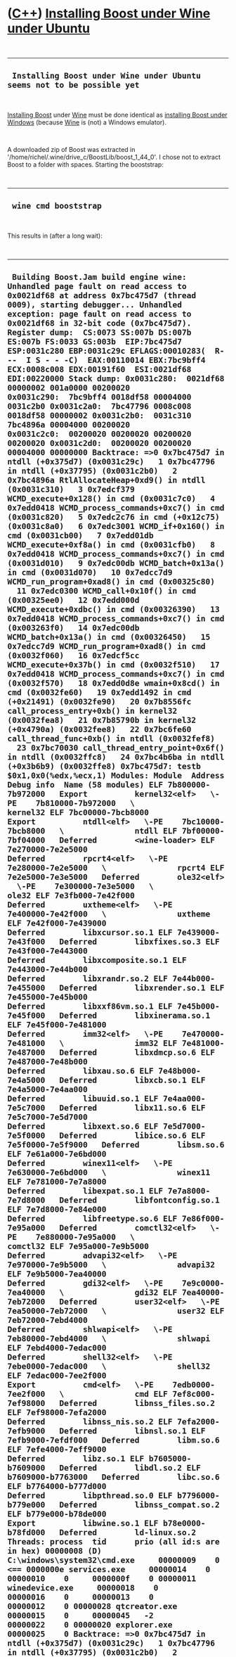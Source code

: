 



 

 

 

 

 

([C++](Cpp.htm)) [Installing Boost under Wine under Ubuntu](CppBoostInstallWineUbuntu.htm)
==========================================================================================

 

  --------------------------------------------------------------------------
  ` Installing Boost under Wine under Ubuntu seems not to be possible yet`
  --------------------------------------------------------------------------

 

[Installing Boost](CppBoostInstall.htm) under [Wine](CppWine.htm) must
be done identical as [installing Boost under
Windows](CppBoostInstallWindows.htm) (because [Wine](CppWine.htm) is
(not) a Windows emulator).

 

A downloaded zip of Boost was extracted in
'/home/richel/.wine/drive\_c/BoostLib/boost\_1\_44\_0'. I chose not to
extract Boost to a folder with spaces. Starting the booststrap:

 

  ------------------------
  ` wine cmd booststrap`
  ------------------------

 

This results in (after a long wait):

 

  ----------------------------------------------------------------------------------------------------------------------------------------------------------------------------------------------------------------------------------------------------------------------------------------------------------------------------------------------------------------------------------------------------------------------------------------------------------------------------------------------------------------------------------------------------------------------------------------------------------------------------------------------------------------------------------------------------------------------------------------------------------------------------------------------------------------------------------------------------------------------------------------------------------------------------------------------------------------------------------------------------------------------------------------------------------------------------------------------------------------------------------------------------------------------------------------------------------------------------------------------------------------------------------------------------------------------------------------------------------------------------------------------------------------------------------------------------------------------------------------------------------------------------------------------------------------------------------------------------------------------------------------------------------------------------------------------------------------------------------------------------------------------------------------------------------------------------------------------------------------------------------------------------------------------------------------------------------------------------------------------------------------------------------------------------------------------------------------------------------------------------------------------------------------------------------------------------------------------------------------------------------------------------------------------------------------------------------------------------------------------------------------------------------------------------------------------------------------------------------------------------------------------------------------------------------------------------------------------------------------------------------------------------------------------------------------------------------------------------------------------------------------------------------------------------------------------------------------------------------------------------------------------------------------------------------------------------------------------------------------------------------------------------------------------------------------------------------------------------------------------------------------------------------------------------------------------------------------------------------------------------------------------------------------------------------------------------------------------------------------------------------------------------------------------------------------------------------------------------------------------------------------------------------------------------------------------------------------------------------------------------------------------------------------------------------------------------------------------------------------------------------------------------------------------------------------------------------------------------------------------------------------------------------------------------------------------------------------------------------------------------------------------------------------------------------------------------------------------------------------------------------------------------------------------------------------------------------------------------------------------------------------------------------------------------------------------------------------------------------------------------------------------------------------------------------------------------------------------------------------------------------------------------------------------------------------------------------------------------------------------------------------------------------------------------------------------------------------------------------------------------------------------------------------------------------------------------------------------------------------------------------------------------------------------------------------------------------------------------------------------------------------------------------------------------------------------------------------------------------------------------------------------------------------------------------------------------------------------------------------------------------------------------------------------------------------------------------------------------------------------------------------------------------------------------------------------------------------------------------------------------------------------------------------------------------------------------------------------------------------------------------------------------------------------------------------------------------------------------------------------------------------------------------------------------------------------------------------------------------------------------------------------------------------------------------------------------------------------------------------------------------------------------------------------------------------------------------------------------------------------------------------------------------------------------------------------------------------------------------------------------------------------------------------------------------------------------------------------------------------------------------------------------------------------------------------------------------------------------------------------------------------------------------------------------------------------------------------------------------------------------------------------------------------------------------------------------------------------------------------------------------------------------------------------------------------------------------------------------------------------------------------------------------------------------------------------------------------------------------------------------------------------------------------------------------------------------------------------------------------------------------------------------------------------------------------------------------------------------------------------------------------------------------------------------------------------------------------------------------------------------------------------------------------------------------------------------------------------------------------------------------------------------------
  ` Building Boost.Jam build engine wine: Unhandled page fault on read access to 0x0021df68 at address 0x7bc475d7 (thread 0009), starting debugger... Unhandled exception: page fault on read access to 0x0021df68 in 32-bit code (0x7bc475d7). Register dump:  CS:0073 SS:007b DS:007b ES:007b FS:0033 GS:003b  EIP:7bc475d7 ESP:0031c280 EBP:0031c29c EFLAGS:00010283(  R- --  I S - - -C)  EAX:00110014 EBX:7bc9bff4 ECX:0008c008 EDX:00191f60  ESI:0021df68 EDI:00220000 Stack dump: 0x0031c280:  0021df68 00000002 001a0000 00200020 0x0031c290:  7bc9bff4 0018df58 00004000 0031c2b0 0x0031c2a0:  7bc47796 0008c008 0018df58 00000002 0x0031c2b0:  0031c310 7bc4896a 00004000 00200020 0x0031c2c0:  00200020 00200020 00200020 00200020 0x0031c2d0:  00200020 00200020 00004000 00000000 Backtrace: =>0 0x7bc475d7 in ntdll (+0x375d7) (0x0031c29c)   1 0x7bc47796 in ntdll (+0x37795) (0x0031c2b0)   2 0x7bc4896a RtlAllocateHeap+0xd9() in ntdll (0x0031c310)   3 0x7edcf379 WCMD_execute+0x128() in cmd (0x0031c7c0)   4 0x7edd0418 WCMD_process_commands+0xc7() in cmd (0x0031c820)   5 0x7edc2c76 in cmd (+0x12c75) (0x0031c8a0)   6 0x7edc3001 WCMD_if+0x160() in cmd (0x0031cb00)   7 0x7edd01db WCMD_execute+0xf8a() in cmd (0x0031cfb0)   8 0x7edd0418 WCMD_process_commands+0xc7() in cmd (0x0031d010)   9 0x7edc00db WCMD_batch+0x13a() in cmd (0x0031d070)   10 0x7edcc7d9 WCMD_run_program+0xad8() in cmd (0x00325c80)   11 0x7edc0300 WCMD_call+0x10f() in cmd (0x00325ee0)   12 0x7edd000d WCMD_execute+0xdbc() in cmd (0x00326390)   13 0x7edd0418 WCMD_process_commands+0xc7() in cmd (0x003263f0)   14 0x7edc00db WCMD_batch+0x13a() in cmd (0x00326450)   15 0x7edcc7d9 WCMD_run_program+0xad8() in cmd (0x0032f060)   16 0x7edcf5cc WCMD_execute+0x37b() in cmd (0x0032f510)   17 0x7edd0418 WCMD_process_commands+0xc7() in cmd (0x0032f570)   18 0x7edd0d8e wmain+0x8cd() in cmd (0x0032fe60)   19 0x7edd1492 in cmd (+0x21491) (0x0032fe90)   20 0x7b8556fc call_process_entry+0xb() in kernel32 (0x0032fea8)   21 0x7b85790b in kernel32 (+0x4790a) (0x0032fee8)   22 0x7bc6fe60 call_thread_func+0xb() in ntdll (0x0032fef8)   23 0x7bc70030 call_thread_entry_point+0x6f() in ntdll (0x0032ffc8)   24 0x7bc4b6ba in ntdll (+0x3b6b9) (0x0032ffe8) 0x7bc475d7: testb   $0x1,0x0(%edx,%ecx,1) Modules: Module  Address         Debug info  Name (58 modules) ELF 7b800000-7b972000   Export          kernel32<elf>   \-PE    7b810000-7b972000   \               kernel32 ELF 7bc00000-7bcb8000   Export          ntdll<elf>   \-PE    7bc10000-7bcb8000   \               ntdll ELF 7bf00000-7bf04000   Deferred        <wine-loader> ELF 7e270000-7e2e5000   Deferred        rpcrt4<elf>   \-PE    7e280000-7e2e5000   \               rpcrt4 ELF 7e2e5000-7e3e5000   Deferred        ole32<elf>   \-PE    7e300000-7e3e5000   \               ole32 ELF 7e3fb000-7e42f000   Deferred        uxtheme<elf>   \-PE    7e400000-7e42f000   \               uxtheme ELF 7e42f000-7e439000   Deferred        libxcursor.so.1 ELF 7e439000-7e43f000   Deferred        libxfixes.so.3 ELF 7e43f000-7e443000   Deferred        libxcomposite.so.1 ELF 7e443000-7e44b000   Deferred        libxrandr.so.2 ELF 7e44b000-7e455000   Deferred        libxrender.so.1 ELF 7e455000-7e45b000   Deferred        libxxf86vm.so.1 ELF 7e45b000-7e45f000   Deferred        libxinerama.so.1 ELF 7e45f000-7e481000   Deferred        imm32<elf>   \-PE    7e470000-7e481000   \               imm32 ELF 7e481000-7e487000   Deferred        libxdmcp.so.6 ELF 7e487000-7e48b000   Deferred        libxau.so.6 ELF 7e48b000-7e4a5000   Deferred        libxcb.so.1 ELF 7e4a5000-7e4aa000   Deferred        libuuid.so.1 ELF 7e4aa000-7e5c7000   Deferred        libx11.so.6 ELF 7e5c7000-7e5d7000   Deferred        libxext.so.6 ELF 7e5d7000-7e5f0000   Deferred        libice.so.6 ELF 7e5f0000-7e5f9000   Deferred        libsm.so.6 ELF 7e61a000-7e6bd000   Deferred        winex11<elf>   \-PE    7e630000-7e6bd000   \               winex11 ELF 7e781000-7e7a8000   Deferred        libexpat.so.1 ELF 7e7a8000-7e7d8000   Deferred        libfontconfig.so.1 ELF 7e7d8000-7e84e000   Deferred        libfreetype.so.6 ELF 7e86f000-7e95a000   Deferred        comctl32<elf>   \-PE    7e880000-7e95a000   \               comctl32 ELF 7e95a000-7e9b5000   Deferred        advapi32<elf>   \-PE    7e970000-7e9b5000   \               advapi32 ELF 7e9b5000-7ea40000   Deferred        gdi32<elf>   \-PE    7e9c0000-7ea40000   \               gdi32 ELF 7ea40000-7eb72000   Deferred        user32<elf>   \-PE    7ea50000-7eb72000   \               user32 ELF 7eb72000-7ebd4000   Deferred        shlwapi<elf>   \-PE    7eb80000-7ebd4000   \               shlwapi ELF 7ebd4000-7edac000   Deferred        shell32<elf>   \-PE    7ebe0000-7edac000   \               shell32 ELF 7edac000-7ee2f000   Export          cmd<elf>   \-PE    7edb0000-7ee2f000   \               cmd ELF 7ef8c000-7ef98000   Deferred        libnss_files.so.2 ELF 7ef98000-7efa2000   Deferred        libnss_nis.so.2 ELF 7efa2000-7efb9000   Deferred        libnsl.so.1 ELF 7efb9000-7efdf000   Deferred        libm.so.6 ELF 7efe4000-7eff9000   Deferred        libz.so.1 ELF b7605000-b7609000   Deferred        libdl.so.2 ELF b7609000-b7763000   Deferred        libc.so.6 ELF b7764000-b777d000   Deferred        libpthread.so.0 ELF b7796000-b779e000   Deferred        libnss_compat.so.2 ELF b779e000-b78de000   Export          libwine.so.1 ELF b78e0000-b78fd000   Deferred        ld-linux.so.2 Threads: process  tid      prio (all id:s are in hex) 00000008 (D) C:\windows\system32\cmd.exe     00000009    0 <== 0000000e services.exe     00000014    0     00000010    0     0000000f    0 00000011 winedevice.exe     00000018    0     00000016    0     00000013    0     00000012    0 00000028 qtcreator.exe     00000015    0     00000045   -2     00000022    0 00000020 explorer.exe     00000025    0 Backtrace: =>0 0x7bc475d7 in ntdll (+0x375d7) (0x0031c29c)   1 0x7bc47796 in ntdll (+0x37795) (0x0031c2b0)   2 0x7bc4896a RtlAllocateHeap+0xd9() in ntdll (0x0031c310)   3 0x7edcf379 WCMD_execute+0x128() in cmd (0x0031c7c0)   4 0x7edd0418 WCMD_process_commands+0xc7() in cmd (0x0031c820)   5 0x7edc2c76 in cmd (+0x12c75) (0x0031c8a0)   6 0x7edc3001 WCMD_if+0x160() in cmd (0x0031cb00)   7 0x7edd01db WCMD_execute+0xf8a() in cmd (0x0031cfb0)   8 0x7edd0418 WCMD_process_commands+0xc7() in cmd (0x0031d010)   9 0x7edc00db WCMD_batch+0x13a() in cmd (0x0031d070)   10 0x7edcc7d9 WCMD_run_program+0xad8() in cmd (0x00325c80)   11 0x7edc0300 WCMD_call+0x10f() in cmd (0x00325ee0)   12 0x7edd000d WCMD_execute+0xdbc() in cmd (0x00326390)   13 0x7edd0418 WCMD_process_commands+0xc7() in cmd (0x003263f0)   14 0x7edc00db WCMD_batch+0x13a() in cmd (0x00326450)   15 0x7edcc7d9 WCMD_run_program+0xad8() in cmd (0x0032f060)   16 0x7edcf5cc WCMD_execute+0x37b() in cmd (0x0032f510)   17 0x7edd0418 WCMD_process_commands+0xc7() in cmd (0x0032f570)   18 0x7edd0d8e wmain+0x8cd() in cmd (0x0032fe60)   19 0x7edd1492 in cmd (+0x21491) (0x0032fe90)   20 0x7b8556fc call_process_entry+0xb() in kernel32 (0x0032fea8)   21 0x7b85790b in kernel32 (+0x4790a) (0x0032fee8)   22 0x7bc6fe60 call_thread_func+0xb() in ntdll (0x0032fef8)   23 0x7bc70030 call_thread_entry_point+0x6f() in ntdll (0x0032ffc8)   24 0x7bc4b6ba in ntdll (+0x3b6b9) (0x0032ffe8)`
  ----------------------------------------------------------------------------------------------------------------------------------------------------------------------------------------------------------------------------------------------------------------------------------------------------------------------------------------------------------------------------------------------------------------------------------------------------------------------------------------------------------------------------------------------------------------------------------------------------------------------------------------------------------------------------------------------------------------------------------------------------------------------------------------------------------------------------------------------------------------------------------------------------------------------------------------------------------------------------------------------------------------------------------------------------------------------------------------------------------------------------------------------------------------------------------------------------------------------------------------------------------------------------------------------------------------------------------------------------------------------------------------------------------------------------------------------------------------------------------------------------------------------------------------------------------------------------------------------------------------------------------------------------------------------------------------------------------------------------------------------------------------------------------------------------------------------------------------------------------------------------------------------------------------------------------------------------------------------------------------------------------------------------------------------------------------------------------------------------------------------------------------------------------------------------------------------------------------------------------------------------------------------------------------------------------------------------------------------------------------------------------------------------------------------------------------------------------------------------------------------------------------------------------------------------------------------------------------------------------------------------------------------------------------------------------------------------------------------------------------------------------------------------------------------------------------------------------------------------------------------------------------------------------------------------------------------------------------------------------------------------------------------------------------------------------------------------------------------------------------------------------------------------------------------------------------------------------------------------------------------------------------------------------------------------------------------------------------------------------------------------------------------------------------------------------------------------------------------------------------------------------------------------------------------------------------------------------------------------------------------------------------------------------------------------------------------------------------------------------------------------------------------------------------------------------------------------------------------------------------------------------------------------------------------------------------------------------------------------------------------------------------------------------------------------------------------------------------------------------------------------------------------------------------------------------------------------------------------------------------------------------------------------------------------------------------------------------------------------------------------------------------------------------------------------------------------------------------------------------------------------------------------------------------------------------------------------------------------------------------------------------------------------------------------------------------------------------------------------------------------------------------------------------------------------------------------------------------------------------------------------------------------------------------------------------------------------------------------------------------------------------------------------------------------------------------------------------------------------------------------------------------------------------------------------------------------------------------------------------------------------------------------------------------------------------------------------------------------------------------------------------------------------------------------------------------------------------------------------------------------------------------------------------------------------------------------------------------------------------------------------------------------------------------------------------------------------------------------------------------------------------------------------------------------------------------------------------------------------------------------------------------------------------------------------------------------------------------------------------------------------------------------------------------------------------------------------------------------------------------------------------------------------------------------------------------------------------------------------------------------------------------------------------------------------------------------------------------------------------------------------------------------------------------------------------------------------------------------------------------------------------------------------------------------------------------------------------------------------------------------------------------------------------------------------------------------------------------------------------------------------------------------------------------------------------------------------------------------------------------------------------------------------------------------------------------------------------------------------------------------------------------------------------------------------------------------------------------------------------------------------------------------------------------------------------------------------------------------------------------------------------------------------------------------------------------------------------------------------------------------------------------------------------------------------------------------------------------------------------------------------------------------------------

 

So I tried:

 

  -------------------------------
  ` wineconsole cmd booststrap`
  -------------------------------

 

This resulted in [this screenshot](CppBoostInstallWineUbuntu.png),
followed by the error shown on [this
screenshot](CppBoostInstallWineUbuntu2.png).

 

 

 

 

 





 

[![Valid XHTML 1.0 Strict](valid-xhtml10.png){width="88"
height="31"}](http://validator.w3.org/check?uri=referer)
